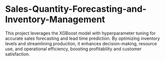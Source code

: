# Sales-Quantity-Forecasting-and-Inventory-Management
This project leverages the XGBoost model with hyperparameter tuning for accurate sales forecasting and lead time prediction. By optimizing inventory levels and streamlining production, it enhances decision-making, resource use, and operational efficiency, boosting profitability and customer satisfaction.
